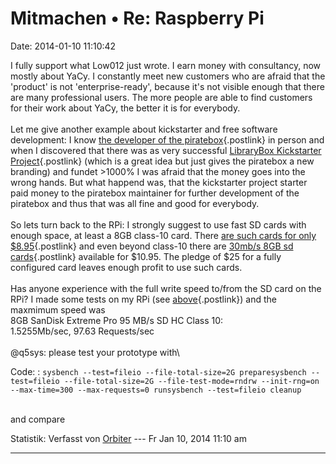 Mitmachen • Re: Raspberry Pi
============================

Date: 2014-01-10 11:10:42

I fully support what Low012 just wrote. I earn money with consultancy,
now mostly about YaCy. I constantly meet new customers who are afraid
that the \'product\' is not \'enterprise-ready\', because it\'s not
visible enough that there are many professional users. The more people
are able to find customers for their work about YaCy, the better it is
for everybody.\
\
Let me give another example about kickstarter and free software
development: I know [the developer of the
piratebox](http://piratebox.aod-rpg.de/dokuwiki/doku.php){.postlink} in
person and when I discovered that there was as very successful
[LibraryBox Kickstarter
Project](http://www.kickstarter.com/projects/griffey/librarybox-20){.postlink}
(which is a great idea but just gives the piratebox a new branding) and
fundet \>1000% I was afraid that the money goes into the wrong hands.
But what happend was, that the kickstarter project starter paid money to
the piratebox maintainer for further development of the piratebox and
thus that was all fine and good for everybody.\
\
So lets turn back to the RPi: I strongly suggest to use fast SD cards
with enough space, at least a 8GB class-10 card. There [are such cards
for only
\$8.95](http://www.amazon.com/Transcend-Class-Flash-Memory-TS8GSDHC10E/dp/B003VNKNEG/ref=sr_1_1?ie=UTF8&qid=1389347949&sr=8-1&keywords=class+10+8gb+sd+card){.postlink}
and even beyond class-10 there are [30mb/s 8GB sd
cards](http://www.amazon.com/SanDisk-Ultra-Class-Memory-SDSDU-008G-U46/dp/B00812K4V4/ref=sr_1_5?ie=UTF8&qid=1389347949&sr=8-5&keywords=class+10+8gb+sd+card){.postlink}
available for \$10.95. The pledge of \$25 for a fully configured card
leaves enough profit to use such cards.\
\
Has anyone experience with the full write speed to/from the SD card on
the RPi? I made some tests on my RPi (see
[above](http://forum.yacy-websuche.de/viewtopic.php?p=27514#p27514){.postlink})
and the maxmimum speed was\
8GB SanDisk Extreme Pro 95 MB/s SD HC Class 10:\
1.5255Mb/sec, 97.63 Requests/sec\
\
\@q5sys: please test your prototype with\

Code: 
:   `sysbench --test=fileio --file-total-size=2G preparesysbench --test=fileio --file-total-size=2G --file-test-mode=rndrw --init-rng=on --max-time=300 --max-requests=0 runsysbench --test=fileio cleanup`

\
and compare

Statistik: Verfasst von
[Orbiter](http://forum.yacy-websuche.de/memberlist.php?mode=viewprofile&u=2)
--- Fr Jan 10, 2014 11:10 am

------------------------------------------------------------------------
